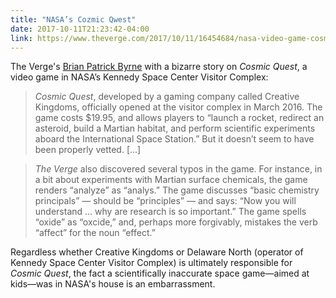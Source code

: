 ```yaml
---
title: "NASA’s Cozmic Qwest"
date: 2017-10-11T21:23:42-04:00
link: https://www.theverge.com/2017/10/11/16454684/nasa-video-game-cosmic-quest-errors-kennedy-center
---
```


The Verge's [Brian Patrick Byrne][verge] with a bizarre story on _Cosmic Quest_, a video game in NASA’s Kennedy Space Center Visitor Complex: 

> _Cosmic Quest_, developed by a gaming company called Creative Kingdoms, officially opened at the visitor complex in March 2016. The game costs $19.95, and allows players to “launch a rocket, redirect an asteroid, build a Martian habitat, and perform scientific experiments aboard the International Space Station.” But it doesn’t seem to have been properly vetted. [...]

> _The Verge_ also discovered several typos in the game. For instance, in a bit about experiments with Martian surface chemicals, the game renders “analyze” as “analys.” The game discusses “basic chemistry principals” — should be “principles” — and says: “Now you will understand … why are research is so important.” The game spells “oxide” as “oxcide,” and, perhaps more forgivably, mistakes the verb “affect” for the noun “effect.”

Regardless whether Creative Kingdoms or Delaware North (operator of Kennedy Space Center Visitor Complex) is ultimately responsible for _Cosmic Quest_, the fact a scientifically inaccurate space game—aimed at kids—was in NASA's house is an embarrassment. 

[verge]: https://www.theverge.com/2017/10/11/16454684/nasa-video-game-cosmic-quest-errors-kennedy-center